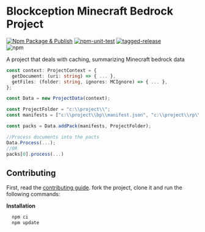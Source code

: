 # Blockception Minecraft Bedrock Project

[![Npm Package & Publish](https://github.com/Blockception/BC-Minecraft-Bedrock-Project/actions/workflows/npm-publish.yml/badge.svg)](https://github.com/Blockception/BC-Minecraft-Bedrock-Project/actions/workflows/npm-publish.yml)
[![npm-unit-test](https://github.com/Blockception/BC-Minecraft-Bedrock-Project/actions/workflows/npm-test.yml/badge.svg)](https://github.com/Blockception/BC-Minecraft-Bedrock-Project/actions/workflows/npm-test.yml)
[![tagged-release](https://github.com/Blockception/BC-Minecraft-Bedrock-Project/actions/workflows/tagged-release.yml/badge.svg)](https://github.com/Blockception/BC-Minecraft-Bedrock-Project/actions/workflows/tagged-release.yml)  
![npm](https://img.shields.io/npm/v/bc-minecraft-project)

A project that deals with caching, summarizing Minecraft bedrock data

```ts
const context: ProjectContext = {
  getDocument: (uri: string) => { ... },
  getFiles: (folder: string, ignores: MCIgnore) => { ... },
};

const Data = new ProjectData(context);

const ProjectFolder = "c:\\project\\";
const manifests = ["c:\\project\\bp\\manifest.json", "c:\\project\\rp\\manifest.json", "c:\\project\\world\\manifest.json"];

const packs = Data.addPack(manifests, ProjectFolder);

//Process documents into the pacts
Data.Process(...);
//OR
packs[0].process(...)
```

## Contributing

First, read the [contributing guide](./CONTRIBUTING.md). fork the project, clone it and run the following commands:

**Installation**

```cmd
  npm ci
  npm update
```
